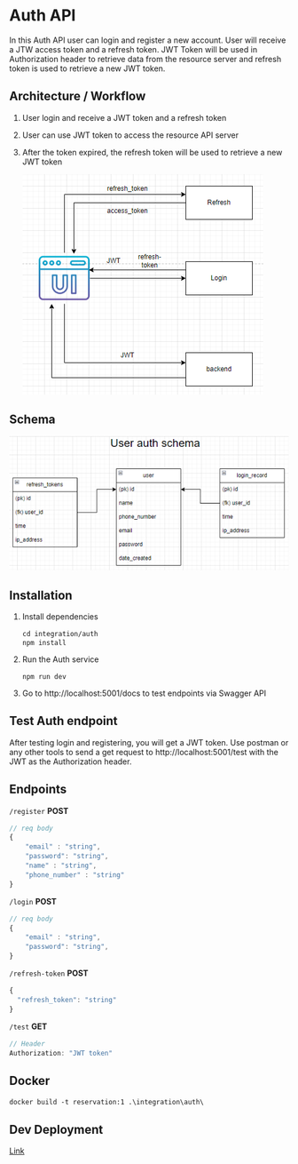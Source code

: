 # Auth API
In this Auth API user can login and register a new account. User will receive a JTW access token and a refresh token. JWT Token will be used in Authorization header to retrieve data from the resource server and refresh token is used to retrieve a new JWT token.

## Architecture / Workflow
1. User login and receive a JWT token and a refresh token
2. User can use JWT token to access the resource API server
3. After the token expired, the refresh token will be used to retrieve a new JWT token 

    <img src="../../documents/auth_workflow.png"/>

## Schema
<img src="../../documents/user_auth_schema.png"/>

## Installation
1. Install dependencies
    ```
    cd integration/auth
    npm install
    ```

2. Run the Auth service
   ```
   npm run dev
   ```
3. Go to http://localhost:5001/docs to test endpoints via Swagger API

## Test Auth endpoint
After testing login and registering, you will get a JWT token. Use postman or any other tools to send a get request to http://localhost:5001/test with the JWT as the Authorization header.

## Endpoints
`/register` **POST** 
```javascript
// req body
{ 
    "email" : "string", 
    "password": "string",
    "name" : "string",
    "phone_number" : "string"
}
```
`/login` **POST**
```javascript
// req body
{ 
    "email" : "string", 
    "password": "string",
}
```

`/refresh-token` **POST**

```javascript
{
  "refresh_token": "string"
}
```

`/test` **GET** 
```javascript
// Header
Authorization: "JWT token"
```

## Docker
```
docker build -t reservation:1 .\integration\auth\
```



## Dev Deployment
[Link](https://parking-reservation.vercel.app/)
